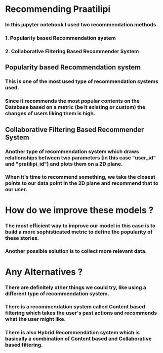 # Recommending Praatilipi

### In this jupyter notebook I used two recommendation methods
### 1. Popularity based Recommendation system
### 2. Collaborative Filtering Based Recommender System

## Popularity based Recommendation system
### This is one of the most used type of recommendation systems used. 
### Since it recommends the most popular contents on the Database based on a metric (be it existing or custom) the changes of users liking them is high.

## Collaborative Filtering Based Recommender System
### Another type of recommendation system which draws relationships between two parameters (in this case "user_id" and "pratilipi_id") and plots them on a 2D plane.
### When it's time to recommend something, we take the closest points to our data point in the 2D plane and recommend that to our user.

# How do we improve these models ? 
### The most efficient way to improve our model in this case is to build a more sophisticated metric to define the popularity of these stories.
### Another possible solution is to collect more relevant data.

# Any Alternatives ? 
### There are definitely other things we could try, like using a different type of recommendation system.
### There is a recommendation system called Content based filtering which takes the user's past actions and recommends what the user might like.
### There is also Hybrid Recommendation system which is basically a combination of Content based and Collaborative based filtering.
